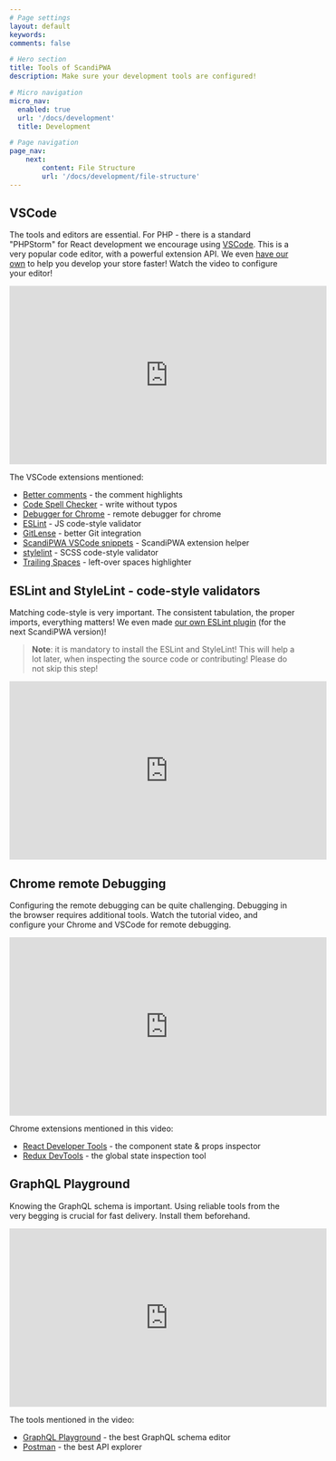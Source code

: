 ```yaml
---
# Page settings
layout: default
keywords:
comments: false

# Hero section
title: Tools of ScandiPWA
description: Make sure your development tools are configured!

# Micro navigation
micro_nav:
  enabled: true
  url: '/docs/development'
  title: Development

# Page navigation
page_nav:
    next:
        content: File Structure
        url: '/docs/development/file-structure'
---
```


## VSCode

The tools and editors are essential. For PHP - there is a standard "PHPStorm" for React development we encourage using [VSCode](https://code.visualstudio.com/). This is a very popular code editor, with a powerful extension API. We even [have our own](https://github.com/scandipwa/scandipwa-development-toolkit) to help you develop your store faster! Watch the video to configure your editor!

<div class="video">
    <iframe width="560" height="315" src="https://www.youtube.com/embed/hmzcmb611x0" frameborder="0" allow="accelerometer; autoplay; encrypted-media; gyroscope; picture-in-picture" allowfullscreen></iframe>
</div>

The  VSCode extensions mentioned:
- [Better comments](https://marketplace.visualstudio.com/items?itemName=aaron-bond.better-comments) - the comment highlights
- [Code Spell Checker](https://marketplace.visualstudio.com/items?itemName=streetsidesoftware.code-spell-checker) - write without typos
- [Debugger for Chrome](https://marketplace.visualstudio.com/items?itemName=msjsdiag.debugger-for-chrome) - remote debugger for chrome
- [ESLint](https://marketplace.visualstudio.com/items?itemName=dbaeumer.vscode-eslint) - JS code-style validator
- [GitLense](https://marketplace.visualstudio.com/items?itemName=eamodio.gitlens) - better Git integration
- [ScandiPWA VSCode snippets](https://github.com/scandipwa/scandipwa-development-toolkit) - ScandiPWA extension helper
- [stylelint](https://marketplace.visualstudio.com/items?itemName=stylelint.vscode-stylelint) - SCSS code-style validator
- [Trailing Spaces](https://marketplace.visualstudio.com/items?itemName=shardulm94.trailing-spaces) - left-over spaces highlighter

## ESLint and StyleLint - code-style validators

Matching code-style is very important. The consistent tabulation, the proper imports, everything matters! We even made [our own ESLint plugin](https://www.npmjs.com/package/@scandipwa/eslint-plugin-scandipwa-guidelines) (for the next ScandiPWA version)!

> **Note**: it is mandatory to install the ESLint and StyleLint! This will help a lot later, when inspecting the source code or contributing! Please do not skip this step!

<div class="video">
    <iframe width="560" height="315" src="https://www.youtube.com/embed/3nO6m4zDnqs" frameborder="0" allow="accelerometer; autoplay; encrypted-media; gyroscope; picture-in-picture" allowfullscreen></iframe>
</div>

## Chrome remote Debugging

Configuring the remote debugging can be quite challenging. Debugging in the browser requires additional tools. Watch the tutorial video, and configure your Chrome and VSCode for remote debugging.

<div class="video">
    <iframe width="560" height="315" src="https://www.youtube.com/embed/cyDwoVLH_hA" frameborder="0" allow="accelerometer; autoplay; encrypted-media; gyroscope; picture-in-picture" allowfullscreen></iframe>
</div>

Chrome extensions mentioned in this video:
- [React Developer Tools](https://chrome.google.com/webstore/detail/react-developer-tools/fmkadmapgofadopljbjfkapdkoienihi?hl=en) - the component state & props inspector
- [Redux DevTools](https://chrome.google.com/webstore/detail/redux-devtools/lmhkpmbekcpmknklioeibfkpmmfibljd?hl=en) - the global state inspection tool

## GraphQL Playground

Knowing the GraphQL schema is important. Using reliable tools from the very begging is crucial for fast delivery. Install them beforehand.

<div class="video">
    <iframe width="560" height="315" src="https://www.youtube.com/embed/27IHNDG4Kaw" frameborder="0" allow="accelerometer; autoplay; encrypted-media; gyroscope; picture-in-picture" allowfullscreen></iframe>
</div>

The tools mentioned in the video:
- [GraphQL Playground](https://github.com/prisma-labs/graphql-playground) - the best GraphQL schema editor
- [Postman](https://www.postman.com/) - the best API explorer
